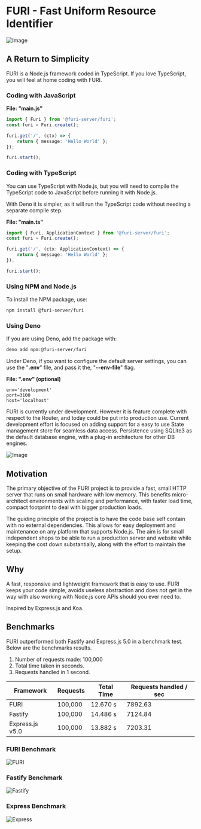 # FURI - Fast Uniform Resource Identifier

![Image](./images/dolphin.jpeg)

## A Return to Simplicity

FURI is a Node.js framework coded in TypeScript. If you love TypeScript, you will feel at home coding with FURI.

### Coding with JavaScript

__File: "main.js"__

```ts
import { Furi } from '@furi-server/furi';
const furi = Furi.create();

furi.get('/', (ctx) => {
    return { message: 'Hello World' };
});

furi.start();
```

### Coding with TypeScript

You can use TypeScript with Node.js, but you will need to compile the TypeScript code to JavaScript before running it with Node.js.

With Deno it is simpler, as it will run the TypeScript code without needing a separate compile step.

__File: "main.ts"__

```ts
import { Furi, ApplicationContext } from '@furi-server/furi';
const furi = Furi.create();

furi.get('/', (ctx: ApplicationContext) => {
    return { message: 'Hello World' };
});

furi.start();
```

### Using NPM and Node.js

To install the NPM package, use:

```sh
npm install @furi-server/furi
```

### Using Deno

If you are using Deno, add the package with:

```sh
deno add npm:@furi-server/furi
```

Under Deno, if you want to configure the default server settings, you can use the "__.env__" file, and pass it the, "__--env-file__" flag.

__File: ".env" (optional)__

```pre
env='development'
port=3100
host='localhost'
```

FURI is currently under development. However it is feature complete with respect to the Router, and today could be put into production use. Current development effort is focused on adding support for a easy to use State management store for seamless data access. Persistence using SQLite3 as the default database engine, with a plug-in architecture for other DB engines.

![Image](./images/octopus.jpeg)

## Motivation

The primary objective of the FURI project is to provide a fast, small HTTP server that runs on small hardware with low memory. This benefits micro-architect environments with scaling and performance, with faster load time, compact footprint to deal with bigger production loads.

The guiding principle of the project is to have the code base self contain with no external dependencies. This allows for easy deployment and maintenance on any platform that supports Node.js. The aim is for small independent shops to be able to run a production server and website while keeping the cost down substantially, along with the effort to maintain the setup.

## Why

A fast, responsive and lightweight framework that is easy to use. FURI keeps your code simple, avoids useless abstraction and does not get in the way with also working with Node.js core APIs should you ever need to.

Inspired by Express.js and Koa.

## Benchmarks

FURI outperformed both Fastify and Express.js 5.0 in a benchmark test.
Below are the benchmarks results.

1. Number of requests made: 100,000
1. Total time taken in seconds.
1. Requests handled in 1 second.

| Framework | Requests | Total Time | Requests handled / sec  |
| - | - | - | - |
| FURI | 100,000 | 12.670 s | 7892.63 |
| Fastify | 100,000 | 14.486 s | 7124.84 |
| Express.js v5.0 | 100,000 | 13.882 s | 7203.31 |

### FURI Benchmark

![FURI](./images/furi-benchmark.png)

### Fastify Benchmark

![Fastify](./images/fastify-benchmark.png)

### Express Benchmark

![Express](./images/express-benchmarks.png)
